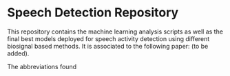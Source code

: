 # Speech Detection Repository
This repository contains the machine learning analysis scripts as well as the final best models deployed for speech activity detection using different biosignal based methods. It is associated to the following paper: (to be added).

The abbreviations found 
